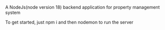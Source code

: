 A NodeJs(node version 18) backend application for property management system

To get started, just npm i and then nodemon to run the server
